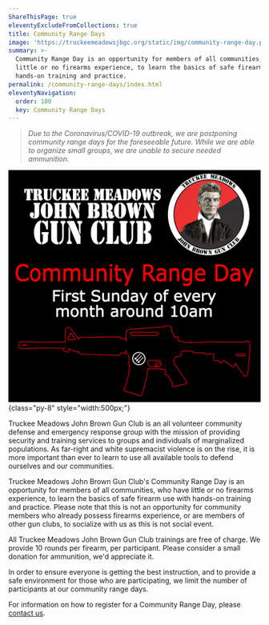 ```yaml
---
ShareThisPage: true
eleventyExcludeFromCollections: true
title: Community Range Days
image: 'https://truckeemeadowsjbgc.org/static/img/community-range-day.png'
summary: >-
  Community Range Day is an opportunity for members of all communities, who have
  little or no firearms experience, to learn the basics of safe firearm use with
  hands-on training and practice.
permalink: /community-range-days/index.html
eleventyNavigation:
  order: 100
  key: Community Range Days
---
```

> *Due to the Coronavirus/COVID-19 outbreak, we are postponing community range days for the foreseeable future. While we are able to organize small groups, we are unable to secure needed ammunition.*

![Community Range Day](/static/img/community-range-day.png){class="py-8" style="width:500px;"}

Truckee Meadows John Brown Gun Club is an all volunteer community defense and emergency response group with the mission of providing security and training services to groups and individuals of marginalized populations. As far-right and white supremacist violence is on the rise, it is more important than ever to learn to use all available tools to defend ourselves and our communities.

Truckee Meadows John Brown Gun Club's Community Range Day is an opportunity for members of all communities, who have little or no firearms experience, to learn the basics of safe firearm use with hands-on training and practice. Please note that this is not an opportunity for community members who already possess firearms experience, or are members of other gun clubs, to socialize with us as this is not social event.

All Truckee Meadows John Brown Gun Club trainings are free of charge. We provide 10 rounds per firearm, per participant. Please consider a small donation for ammunition, we'd appreciate it.

In order to ensure everyone is getting the best instruction, and to provide a safe environment for those who are participating, we limit the number of participants at our community range days.

For information on how to register for a Community Range Day, please [contact us](/contact/).